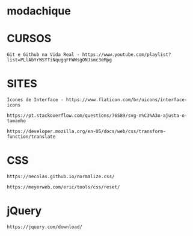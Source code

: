 # modachique

# CURSOS
    Git e Github na Vida Real - https://www.youtube.com/playlist?list=PLlAbYrWSYTiNqugqFFWWsgONJsmc3eMpg

# SITES
    Ícones de Interface - https://www.flaticon.com/br/uicons/interface-icons

    https://pt.stackoverflow.com/questions/76589/svg-n%C3%A3o-ajusta-o-tamanho

    https://developer.mozilla.org/en-US/docs/web/css/transform-function/translate

# CSS
    https://necolas.github.io/normalize.css/
    
    https://meyerweb.com/eric/tools/css/reset/
# jQuery
    https://jquery.com/download/